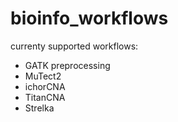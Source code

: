 # bioinfo_workflows
currenty supported workflows:
* GATK preprocessing
* MuTect2
* ichorCNA
* TitanCNA
* Strelka


